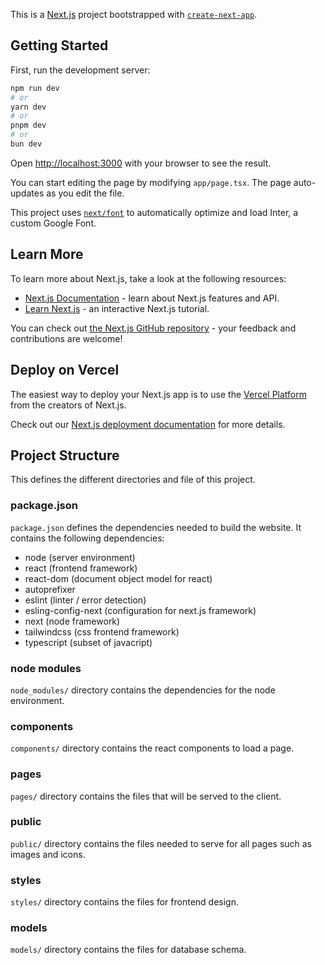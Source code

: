 This is a [Next.js](https://nextjs.org/) project bootstrapped with [`create-next-app`](https://github.com/vercel/next.js/tree/canary/packages/create-next-app).

## Getting Started

First, run the development server:

```bash
npm run dev
# or
yarn dev
# or
pnpm dev
# or
bun dev
```

Open [http://localhost:3000](http://localhost:3000) with your browser to see the result.

You can start editing the page by modifying `app/page.tsx`. The page auto-updates as you edit the file.

This project uses [`next/font`](https://nextjs.org/docs/basic-features/font-optimization) to automatically optimize and load Inter, a custom Google Font.

## Learn More

To learn more about Next.js, take a look at the following resources:

- [Next.js Documentation](https://nextjs.org/docs) - learn about Next.js features and API.
- [Learn Next.js](https://nextjs.org/learn) - an interactive Next.js tutorial.

You can check out [the Next.js GitHub repository](https://github.com/vercel/next.js/) - your feedback and contributions are welcome!

## Deploy on Vercel

The easiest way to deploy your Next.js app is to use the [Vercel Platform](https://vercel.com/new?utm_medium=default-template&filter=next.js&utm_source=create-next-app&utm_campaign=create-next-app-readme) from the creators of Next.js.

Check out our [Next.js deployment documentation](https://nextjs.org/docs/deployment) for more details.

## Project Structure

This defines the different directories and file of this project. 

### package.json
```package.json``` defines the dependencies needed to build the website. It contains the following dependencies:
- node (server environment)
- react (frontend framework)
- react-dom (document object model for react)
- autoprefixer
- eslint (linter / error detection)
- esling-config-next (configuration for next.js framework)
- next (node framework)
- tailwindcss (css frontend framework)
- typescript (subset of javacript)

### node modules
```node_modules/``` directory contains the dependencies for the node environment.

### components
```components/``` directory contains the react components to load a page.

### pages 
```pages/``` directory contains the files that will be served to the client.

### public
```public/``` directory contains the files needed to serve for all pages such as images and icons.

### styles
```styles/``` directory contains the files for frontend design.

### models
```models/``` directory contains the files for database schema.

